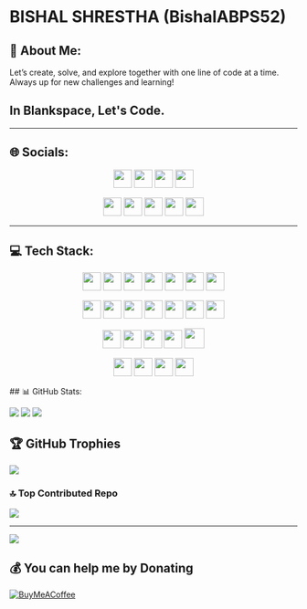 # BISHAL SHRESTHA (BishalABPS52)

## 💫 About Me:
Let’s create, solve, and explore together with one line of code at a time. Always up for new challenges and learning!

## In Blankspace, Let's Code.

---

## 🌐 Socials:
<p align="center">
 <img src="https://img.shields.io/badge/Facebook-%231877F2.svg?style=for-the-badge&logo=Facebook&logoColor=white" height="32" onclick="window.location.href='https://www.facebook.com/profile.php?id=100067072687802';">
<img src="https://img.shields.io/badge/Instagram-%23E4405F.svg?style=for-the-badge&logo=Instagram&logoColor=white" height="32" onclick="window.location.href='https://www.instagram.com/bs52.py/';">
<img src="https://img.shields.io/badge/LinkedIn-%230077B5.svg?style=for-the-badge&logo=linkedin&logoColor=white" height="32" onclick="window.location.href='https://www.linkedin.com/in/bishal-shrestha-2b05b1302/';">
<img src="https://img.shields.io/badge/Discord-%237289DA.svg?style=for-the-badge&logo=discord&logoColor=white" height="32" onclick="window.location.href='https://discord.gg/_bishalshrestha52';">

</p>

<p align="center">
  <img src="https://img.shields.io/badge/Reddit-%23FF4500.svg?style=for-the-badge&logo=Reddit&logoColor=white" height="32" onclick="window.location.href='https://reddit.com/user/ABPS52';">
  <img src="https://img.shields.io/badge/Pinterest-%23E60023.svg?style=for-the-badge&logo=Pinterest&logoColor=white" height="32">
  <img src="https://img.shields.io/badge/Quora-%23B92B27.svg?style=for-the-badge&logo=Quora&logoColor=white" height="32">
  <img src="https://img.shields.io/badge/YouTube-%23FF0000.svg?style=for-the-badge&logo=YouTube&logoColor=white" height="32">
  <img src="https://img.shields.io/badge/Email-%23D14836.svg?style=for-the-badge&logo=gmail&logoColor=white" height="32" onclick="window.location.href='mailto:bs426808@gmail.com';">
</p>

---

## 💻 Tech Stack:

<p align="center">
  <img src="https://img.shields.io/badge/C-%2300599C.svg?style=for-the-badge&logo=c&logoColor=white" height="32">
  <img src="https://img.shields.io/badge/C++-%2300599C.svg?style=for-the-badge&logo=c%2B%2B&logoColor=white" height="32">
  <img src="https://img.shields.io/badge/JavaScript-%23323330.svg?style=for-the-badge&logo=javascript&logoColor=%23F7DF1E" height="32">
  <img src="https://img.shields.io/badge/Python-3670A0?style=for-the-badge&logo=python&logoColor=ffdd54" height="32">
  <img src="https://img.shields.io/badge/NumPy-%23013243.svg?style=for-the-badge&logo=numpy&logoColor=white" height="32">
 <img src="https://img.shields.io/badge/Matplotlib-%23D55B5B.svg?style=for-the-badge&logo=matplotlib&logoColor=white" height="32">
 <img src="https://img.shields.io/badge/Seaborn-%2307B7A7.svg?style=for-the-badge&logo=seaborn&logoColor=white" height="32">
</p>

<p align="center">
  <img src="https://img.shields.io/badge/Pygame-%23A3A3A3.svg?style=for-the-badge&logo=pygame&logoColor=white" height="32">
  <img src="https://img.shields.io/badge/React-%2361DAFB.svg?style=for-the-badge&logo=react&logoColor=white" height="32">
  <img src="https://img.shields.io/badge/Next.js-%23000000.svg?style=for-the-badge&logo=next.js&logoColor=white" height="32">
  <img src="https://img.shields.io/badge/Git-%23F05033.svg?style=for-the-badge&logo=git&logoColor=white" height="32">
  <img src="https://img.shields.io/badge/GitHub-%23121011.svg?style=for-the-badge&logo=github&logoColor=white" height="32">
  <img src="https://img.shields.io/badge/HTML-%23E34F26.svg?style=for-the-badge&logo=html5&logoColor=white" height="32">
  <img src="https://img.shields.io/badge/CSS-%231572B6.svg?style=for-the-badge&logo=css3&logoColor=white" height="32">
</p>

<p align="center">
  <img src="https://img.shields.io/badge/TailwindCSS-%2306B6D4.svg?style=for-the-badge&logo=tailwindcss&logoColor=white" height="32">
  <img src="https://img.shields.io/badge/SQL-%2300C4CC.svg?style=for-the-badge&logo=sqlite&logoColor=white" height="32">
  <img src="https://img.shields.io/badge/Adobe-%23FF0000.svg?style=for-the-badge&logo=adobe&logoColor=white" height="32">
  <img src="https://img.shields.io/badge/Canva-%2300C4CC.svg?style=for-the-badge&logo=Canva&logoColor=white" height="32">
  <img src="https://img.shields.io/badge/PHP-%2378B9EB.svg?style=for-the-badge&logo=php&logoColor=white" height="35">
  </p>
  <p align="center">
  <img src="https://img.shields.io/badge/Jupyter-%23F37626.svg?style=for-the-badge&logo=jupyter&logoColor=white" height="32">
<img src="https://img.shields.io/badge/Blender-%23F5792A.svg?style=for-the-badge&logo=blender&logoColor=white" height="32">
<img src="https://img.shields.io/badge/XAMPP-%23F3701F.svg?style=for-the-badge&logo=xampp&logoColor=white" height="32">
<img src="https://img.shields.io/badge/MySQL-%234479A1.svg?style=for-the-badge&logo=mysql&logoColor=white" height="32">

  </p>
## 📊 GitHub Stats:

![](https://github-readme-stats.vercel.app/api?username=BishalABPS52&theme=dark&hide_border=false&include_all_commits=true&count_private=true)
![](https://github-readme-streak-stats.herokuapp.com/?user=BishalABPS52&theme=dark&hide_border=false)
![](https://github-readme-stats.vercel.app/api/top-langs/?username=BishalABPS52&theme=dark&hide_border=false&include_all_commits=true&count_private=true&layout=compact)

## 🏆 GitHub Trophies
![](https://github-profile-trophy.vercel.app/?username=BishalABPS52&theme=radical&no-frame=true&no-bg=true&margin-w=4)

### 🔝 Top Contributed Repo
![](https://github-contributor-stats.vercel.app/api?username=BishalABPS52&limit=5&theme=transparent&combine_all_yearly_contributions=true)

---
[![](https://visitcount.itsvg.in/api?id=BishalABPS52&icon=0&color=1)](https://visitcount.itsvg.in)

## 💰 You can help me by Donating
[![BuyMeACoffee](https://img.shields.io/badge/Buy%20Me%20a%20Coffee-ffdd00?style=for-the-badge&logo=buy-me-a-coffee&logoColor=black)](https://buymeacoffee.com/bs52.py)



<!-- Proudly created with GPRM ( https://gprm.itsvg.in ) -->

